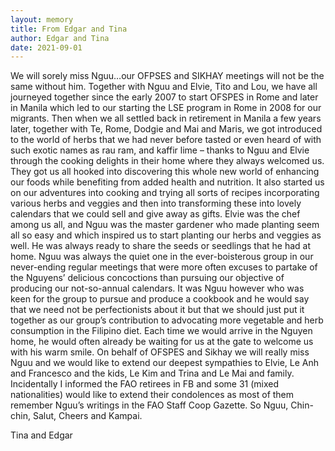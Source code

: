 ```yaml
---
layout: memory	
title: From Edgar and Tina
author: Edgar and Tina
date: 2021-09-01
---
```


We will sorely miss Nguu…our OFPSES and SIKHAY meetings will not be the same without him. Together with Nguu and Elvie, Tito and Lou, we have all journeyed together since the early 2007 to start OFSPES in Rome and later  in Manila which led to our starting the LSE program in Rome in 2008 for our migrants. Then when we all settled back in retirement in Manila a few years later, together with Te, Rome, Dodgie and Mai and Maris, we got introduced to the world of herbs that we had never before tasted or even heard of with such exotic names as rau ram, and kaffir lime – thanks to Nguu and Elvie through the cooking delights in their home where  they always welcomed us. They got us all hooked into discovering this whole new world of enhancing our foods while benefiting from added health and nutrition. It also started us on our adventures into cooking and trying all sorts of recipes incorporating various herbs and veggies and then into transforming these into lovely calendars that we could sell and give away as gifts. Elvie was the chef among us all, and Nguu was the master gardener who made planting seem all so easy and which inspired us to start planting our herbs and veggies as well.  He was always ready to share the seeds or seedlings that he had at home. Nguu was always the quiet one in the ever-boisterous group in our never-ending regular meetings that were more often excuses to partake of the Nguyens’ delicious concoctions than pursuing our objective of producing our not-so-annual calendars. It was Nguu however who was keen for the group to pursue and produce  a cookbook and he would say that we need not be perfectionists about it but that we should just put it together as our group’s contribution to advocating more vegetable and herb consumption in the Filipino diet.  Each time we would arrive in the Nguyen home, he would often already be waiting for us at the gate to welcome us with his warm smile. On behalf  of  OFSPES and Sikhay we will really miss Nguu and we would like to extend our deepest sympathies to Elvie, Le Anh and Francesco and the kids, Le Kim and Trina and Le Mai and family.   Incidentally I informed the FAO retirees in FB  and some  31 (mixed nationalities) would like to extend their condolences as most of them remember Nguu’s writings in the FAO Staff Coop Gazette. So Nguu,  Chin-chin, Salut, Cheers and Kampai. 

Tina and Edgar